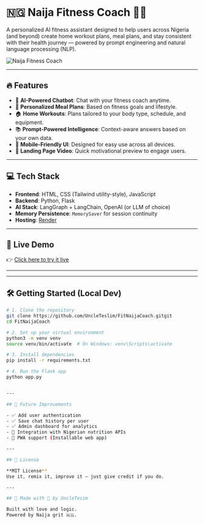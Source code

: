 # 🇳🇬 Naija Fitness Coach 🏋️‍♂️

A personalized AI fitness assistant designed to help users across Nigeria (and beyond) create home workout plans, meal plans, and stay consistent with their health journey — powered by prompt engineering and natural language processing (NLP).

![Naija Fitness Coach](https://res.cloudinary.com/uncleteslim/image/upload/v1745347704/logo_zx2nts.png)

---

## 🔥 Features

- 🧠 **AI-Powered Chatbot**: Chat with your fitness coach anytime.
- 🍲 **Personalized Meal Plans**: Based on fitness goals and lifestyle.
- 🏠 **Home Workouts**: Plans tailored to your body type, schedule, and equipment.
- 📚 **Prompt-Powered Intelligence**: Context-aware answers based on your own data.
- 📱 **Mobile-Friendly UI**: Designed for easy use across all devices.
- 🎥 **Landing Page Video**: Quick motivational preview to engage users.

---

## 💻 Tech Stack

- **Frontend**: HTML, CSS (Tailwind utility-style), JavaScript
- **Backend**: Python, Flask
- **AI Stack**: LangGraph + LangChain, OpenAI (or LLM of choice)
- **Memory Persistence**: `MemorySaver` for session continuity
- **Hosting**: [Render](https://render.com)

---

## 🚀 Live Demo

👉 [Click here to try it live](https://fitnaijacoach.onrender.com/)

---

---

## 🛠️ Getting Started (Local Dev)

```bash
# 1. Clone the repository
git clone https://github.com/UncleTeslim/FitNaijaCoach.gitgit
cd FitNaijaCoach

# 2. Set up your virtual environment
python3 -m venv venv
source venv/bin/activate  # On Windows: venv\Scripts\activate

# 3. Install dependencies
pip install -r requirements.txt

# 4. Run the Flask app
python app.py


---

## 🧠 Future Improvements

- ✅ Add user authentication
- ✅ Save chat history per user
- ✅ Admin dashboard for analytics
- 🧾 Integration with Nigerian nutrition APIs
- 📱 PWA support (Installable web app)

---

## 📄 License

**MIT License**
Use it, remix it, improve it — just give credit if you do.

---

## 💬 Made with 💪 by UncleTesim

Built with love and logic.
Powered by Naija grit 🇳🇬.
```
